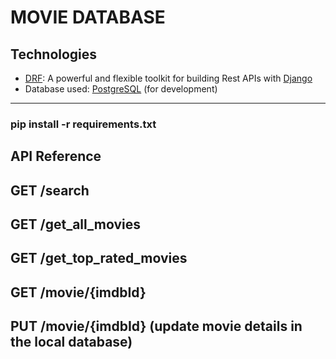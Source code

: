 # MOVIE DATABASE

## **Technologies**

- [DRF](www.django-rest-framework.org/): A powerful and flexible toolkit for building Rest APIs with [Django](https://www.djangoproject.com/)
- Database used: [PostgreSQL](https://www.postgresql.org/) (for development)

---

### pip install -r requirements.txt

## **API Reference**

## **GET** /search

## **GET** /get_all_movies

## **GET** /get_top_rated_movies

## **GET** /movie/{imdbId}

## **PUT** /movie/{imdbId} (update movie details in the local database)
